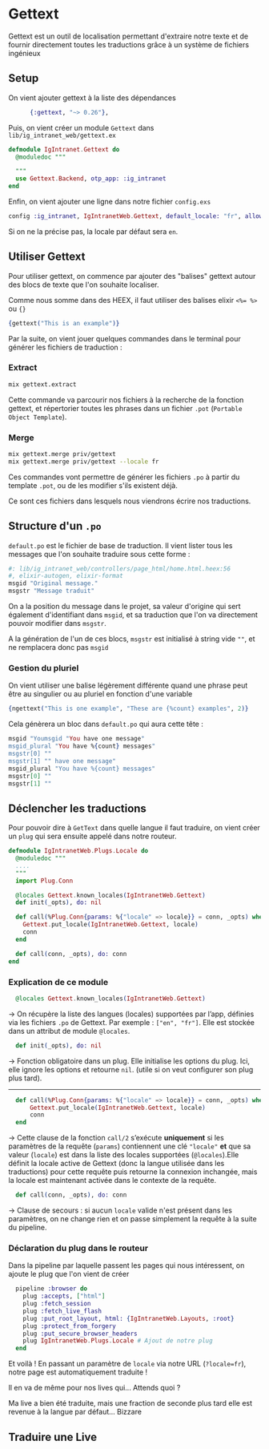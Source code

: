 # Gettext

Gettext est un outil de localisation permettant d'extraire notre texte et de fournir directement toutes les traductions grâce à un système de fichiers ingénieux

## Setup

On vient ajouter gettext à la liste des dépendances

```elixir
      {:gettext, "~> 0.26"},
```

Puis, on vient créer un module `Gettext` dans `lib/ig_intranet_web/gettext.ex`

```elixir
defmodule IgIntranet.Gettext do
  @moduledoc """

  """
  use Gettext.Backend, otp_app: :ig_intranet
end

```

Enfin, on vient ajouter une ligne dans notre fichier `config.exs`

```elixir
config :ig_intranet, IgIntranetWeb.Gettext, default_locale: "fr", allowed_locales: ["en", "fr"]
```

Si on ne la précise pas, la locale par défaut sera `en`.

## Utiliser Gettext

Pour utiliser gettext, on commence par ajouter des "balises" gettext autour des blocs de texte que l'on souhaite localiser.

Comme nous somme dans des HEEX, il faut utiliser des balises elixir `<%= %>` ou `{}`

```elixir
{gettext("This is an example")}
```

Par la suite, on vient jouer quelques commandes dans le terminal pour générer les fichiers de traduction :

### Extract
```bash
mix gettext.extract
```
Cette commande va parcourir nos fichiers à la recherche de la fonction gettext, et répertorier toutes les phrases dans un fichier `.pot` (`Portable Object Template`).

### Merge

```bash
mix gettext.merge priv/gettext
mix gettext.merge priv/gettext --locale fr
```

Ces commandes vont permettre de générer les fichiers `.po` à partir du template `.pot`, ou de les modifier s'ils existent déjà.

Ce sont ces fichiers dans lesquels nous viendrons écrire nos traductions.

## Structure d'un `.po`

`default.po` est le fichier de base de traduction. Il vient lister tous les messages que l'on souhaite traduire sous cette forme :

```bash
#: lib/ig_intranet_web/controllers/page_html/home.html.heex:56
#, elixir-autogen, elixir-format
msgid "Original message."
msgstr "Message traduit"
```

On a la position du message dans le projet, sa valeur d'origine qui sert également d'identifiant dans `msgid`, et sa traduction que l'on va directement pouvoir modifier dans `msgstr`.

A la génération de l'un de ces blocs, `msgstr` est initialisé à string vide `""`, et ne remplacera donc pas `msgid`

### Gestion du pluriel

On vient utiliser une balise légèrement différente quand une phrase peut être au singulier ou au pluriel en fonction d'une variable

```elixir
{ngettext("This is one example", "These are {%count} examples", 2)}
```

Cela génèrera un bloc dans `default.po` qui aura cette tête :

```elixir
msgid "Youmsgid "You have one message"
msgid_plural "You have %{count} messages"
msgstr[0] ""
msgstr[1] "" have one message"
msgid_plural "You have %{count} messages"
msgstr[0] ""
msgstr[1] ""
```

## Déclencher les traductions

Pour pouvoir dire à `GetText` dans quelle langue il faut traduire, on vient créer un `plug` qui sera ensuite appelé dans notre routeur.

```elixir
defmodule IgIntranetWeb.Plugs.Locale do
  @moduledoc """
  ....
  """
  import Plug.Conn

  @locales Gettext.known_locales(IgIntranetWeb.Gettext)
  def init(_opts), do: nil

  def call(%Plug.Conn{params: %{"locale" => locale}} = conn, _opts) when locale in @locales do
    Gettext.put_locale(IgIntranetWeb.Gettext, locale)
    conn
  end

  def call(conn, _opts), do: conn
end
```

### Explication de ce module

```elixir
  @locales Gettext.known_locales(IgIntranetWeb.Gettext)
```

→ On récupère la liste des langues (locales) supportées par l’app, définies via les fichiers `.po` de Gettext. Par exemple : `["en", "fr"]`. Elle est stockée dans un attribut de module `@locales`.


```elixir
  def init(_opts), do: nil
```

→ Fonction obligatoire dans un plug. Elle initialise les options du plug. Ici, elle ignore les options et retourne `nil`. (utile si on veut configurer son plug plus tard).

---

```elixir
  def call(%Plug.Conn{params: %{"locale" => locale}} = conn, _opts) when locale in @locales do
      Gettext.put_locale(IgIntranetWeb.Gettext, locale)
      conn
  end
```

→ Cette clause de la fonction `call/2` s’exécute **uniquement** si les paramètres de la requête (`params`) contiennent une clé `"locale"` **et** que sa valeur (`locale`) est dans la liste des locales supportées (`@locales`).Elle définit la locale active de Gettext (donc la langue utilisée dans les traductions) pour cette requête puis retourne la connexion inchangée, mais la locale est maintenant activée dans le contexte de la requête.


```elixir
  def call(conn, _opts), do: conn
```

→ Clause de secours : si aucun `locale` valide n'est présent dans les paramètres, on ne change rien et on passe simplement la requête à la suite du pipeline.

### Déclaration du plug dans le routeur

Dans la pipeline par laquelle passent les pages qui nous intéressent, on ajoute le plug que l'on vient de créer

```elixir
  pipeline :browser do
    plug :accepts, ["html"]
    plug :fetch_session
    plug :fetch_live_flash
    plug :put_root_layout, html: {IgIntranetWeb.Layouts, :root}
    plug :protect_from_forgery
    plug :put_secure_browser_headers
    plug IgIntranetWeb.Plugs.Locale # Ajout de notre plug
  end
```


Et voilà ! En passant un paramètre de `locale` via notre URL (`?locale=fr`), notre page est automatiquement traduite !

Il en va de même pour nos lives qui... Attends quoi ?

Ma live a bien été traduite, mais une fraction de seconde plus tard elle est revenue à la langue par défaut... Bizzare

## Traduire une Live
